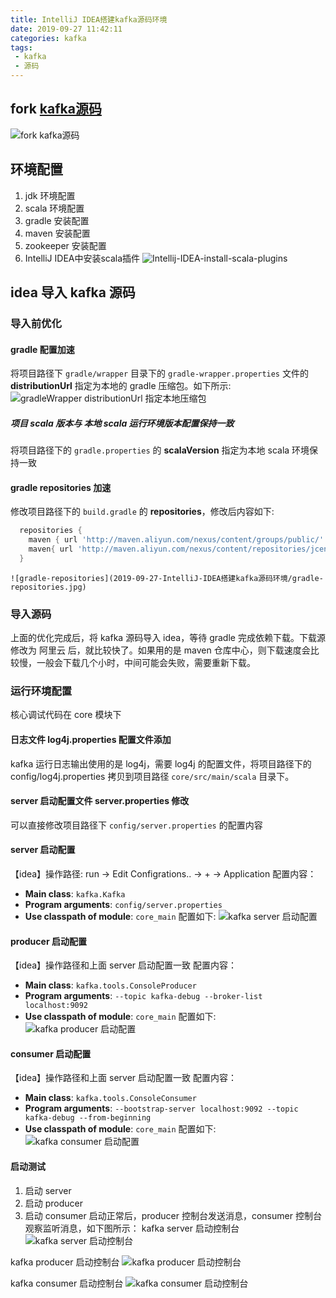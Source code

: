 ```yaml
---
title: IntelliJ IDEA搭建kafka源码环境
date: 2019-09-27 11:42:11
categories: kafka
tags:
 - kafka
 - 源码
---
```


## fork [kafka源码](https://github.com/apache/kafka)
![fork kafka源码](2019-09-27-IntelliJ-IDEA搭建kafka源码环境/fork-kafkasource-2019-09-27.jpg)

## 环境配置
1. jdk 环境配置
2. scala 环境配置
3. gradle 安装配置
4. maven 安装配置
5. zookeeper 安装配置
6. IntelliJ IDEA中安装scala插件
    ![Intellij-IDEA-install-scala-plugins](2019-09-27-IntelliJ-IDEA搭建kafka源码环境/Intellij-IDEA-install-scala-plugins.jpg)

## idea 导入 kafka 源码

### 导入前优化

#### gradle 配置加速
将项目路径下 `gradle/wrapper` 目录下的 `gradle-wrapper.properties` 文件的 **distributionUrl** 指定为本地的 gradle 压缩包。如下所示:
![gradleWrapper distributionUrl 指定本地压缩包](2019-09-27-IntelliJ-IDEA搭建kafka源码环境/gradleWrapper-distributionUrl.jpg)

##### 项目 scala 版本与 本地 scala 运行环境版本配置保持一致
将项目路径下的 `gradle.properties` 的 **scalaVersion** 指定为本地 scala 环境保持一致

#### gradle repositories 加速
修改项目路径下的 `build.gradle` 的 **repositories**，修改后内容如下:
```groovy
  repositories {
    maven { url 'http://maven.aliyun.com/nexus/content/groups/public/' }
    maven{ url 'http://maven.aliyun.com/nexus/content/repositories/jcenter'}
  }
```
    ![gradle-repositories](2019-09-27-IntelliJ-IDEA搭建kafka源码环境/gradle-repositories.jpg)


### 导入源码
上面的优化完成后，将 kafka 源码导入 idea，等待 gradle 完成依赖下载。下载源修改为 阿里云 后，就比较快了。如果用的是 maven 仓库中心，则下载速度会比较慢，一般会下载几个小时，中间可能会失败，需要重新下载。

### 运行环境配置
核心调试代码在 core 模块下
#### 日志文件 log4j.properties 配置文件添加
kafka 运行日志输出使用的是 log4j，需要 log4j 的配置文件，将项目路径下的 config/log4j.properties 拷贝到项目路径 `core/src/main/scala` 目录下。

#### server 启动配置文件 server.properties 修改
可以直接修改项目路径下 `config/server.properties` 的配置内容

#### server 启动配置
【idea】操作路径: run -> Edit Configrations.. -> + -> Application
配置内容：
* **Main class**: `kafka.Kafka`
* **Program arguments**: `config/server.properties`
* **Use classpath of module**: `core_main` 
配置如下:
![kafka server 启动配置](2019-09-27-IntelliJ-IDEA搭建kafka源码环境/kafka-server-config.jpg)

#### producer 启动配置
【idea】操作路径和上面 server 启动配置一致
配置内容：
* **Main class**: `kafka.tools.ConsoleProducer`
* **Program arguments**: `--topic kafka-debug --broker-list localhost:9092`
* **Use classpath of module**: `core_main` 
配置如下:
![kafka producer 启动配置](2019-09-27-IntelliJ-IDEA搭建kafka源码环境/kafka-producer-config.jpg)

#### consumer 启动配置
【idea】操作路径和上面 server 启动配置一致
配置内容：
* **Main class**: `kafka.tools.ConsoleConsumer`
* **Program arguments**: `--bootstrap-server localhost:9092 --topic kafka-debug --from-beginning`
* **Use classpath of module**: `core_main`
配置如下:
![kafka consumer 启动配置](2019-09-27-IntelliJ-IDEA搭建kafka源码环境/kafka-consumer-config.jpg)

#### 启动测试
1. 启动 server
2. 启动 producer
3. 启动 consumer
启动正常后，producer 控制台发送消息，consumer 控制台观察监听消息，如下图所示：
kafka server 启动控制台
![kafka server 启动控制台](2019-09-27-IntelliJ-IDEA搭建kafka源码环境/kafka-server-start-console.jpg)

kafka producer 启动控制台
![kafka producer 启动控制台](2019-09-27-IntelliJ-IDEA搭建kafka源码环境/kafka-producer-start-console.jpg)

kafka consumer 启动控制台
![kafka consumer 启动控制台](2019-09-27-IntelliJ-IDEA搭建kafka源码环境/kafka-consumer-start-console.jpg)